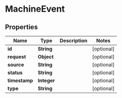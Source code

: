 

# MachineEvent


## Properties

| Name | Type | Description | Notes |
|------------ | ------------- | ------------- | -------------|
|**id** | **String** |  |  [optional] |
|**request** | **Object** |  |  [optional] |
|**source** | **String** |  |  [optional] |
|**status** | **String** |  |  [optional] |
|**timestamp** | **Integer** |  |  [optional] |
|**type** | **String** |  |  [optional] |



